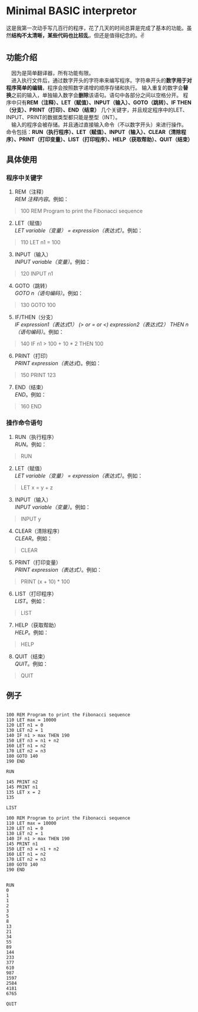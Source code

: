 # Minimal BASIC interpretor
这是我第一次动手写几百行的程序，花了几天的时间总算是完成了基本的功能。虽然**结构不太清晰，某些代码也比较乱**，但还是值得纪念的。:v:
## 功能介绍
&emsp;因为是简单翻译器，所有功能有限。    
&emsp;进入执行文件后，通过数字开头的字符串来编写程序。字符串开头的**数字用于对程序简单的编辑**，程序会按照数字递增的顺序存储和执行。
输入重复的数字会**替换**之前的输入，单独输入数字会**删除**该语句。语句中各部分之间以空格分开。
程序中只有**REM（注释）、LET（赋值）、INPUT（输入）、GOTO（跳转）、IF THEN（分支）、PRINT（打印）、END（结束）**
几个关键字，并且规定程序中的LET、INPUT、PRINT的数据类型都只能是整型（INT）。    
&emsp;输入的程序会被存储。并且通过直接输入命令（不以数字开头）来进行操作。
命令包括：**RUN（执行程序）、LET（赋值）、INPUT（输入）、CLEAR（清除程序）、PRINT（打印变量）、LIST（打印程序）、HELP（获取帮助）、QUIT（结束）**

## 具体使用
### 程序中关键字
1. REM（注释）    
*REM 注释内容*。例如：
> 100  REM Program to print the Fibonacci sequence 
2. LET（赋值）    
*LET variable（变量） = expression（表达式）*。例如：
> 110 LET n1 = 100
3. INPUT（输入）    
*INPUT variable（变量）*。例如：
> 120 INPUT n1
4. GOTO（跳转）    
*GOTO n（语句编码）*。例如：
> 130 GOTO 100
5. IF/THEN（分支）    
*IF expression1（表达式1） (> or = or <) expression2（表达式2） THEN n（语句编码）*。例如：
> 140 IF n1 > 100 + 10 * 2 THEN 100
6. PRINT（打印）    
*PRINT expression（表达式)*。例如：
> 150 PRINT 123
7. END（结束）    
*END*。例如：
> 160 END
### 操作命令语句
1. RUN（执行程序）    
*RUN*。例如：
> RUN
2. LET（赋值）    
*LET variable（变量） = expression（表达式）*。例如：
> LET x = y + z
3. INPUT（输入）    
*INPUT variable（变量）*。例如：
> INPUT y
4. CLEAR（清除程序）    
*CLEAR*。例如：
> CLEAR
5. PRINT（打印变量）    
*PRINT expression（表达式）*。例如：
> PRINT (x + 10) * 100
6. LIST（打印程序）    
*LIST*。例如：
> LIST
7. HELP（获取帮助）    
*HELP*。例如：
> HELP
8. QUIT（结束）    
*QUIT*。例如：
> QUIT

## 例子

```

100 REM Program to print the Fibonacci sequence
110 LET max = 10000
120 LET n1 = 0
130 LET n2 = 1
140 IF n1 > max THEN 190
150 LET n3 = n1 + n2
160 LET n1 = n2
170 LET n2 = n3
180 GOTO 140
190 END

RUN

145 PRINT n2
145 PRINT n1
135 LET x = 2
135

LIST

100 REM Program to print the Fibonacci sequence
110 LET max = 10000
120 LET n1 = 0
130 LET n2 = 1
140 IF n1 > max THEN 190
145 PRINT n1
150 LET n3 = n1 + n2
160 LET n1 = n2
170 LET n2 = n3
180 GOTO 140
190 END


RUN
0
1
1
2
3
5
8
13
21
34
55
89
144
233
377
610
987
1597
2584
4181
6765

QUIT
```
